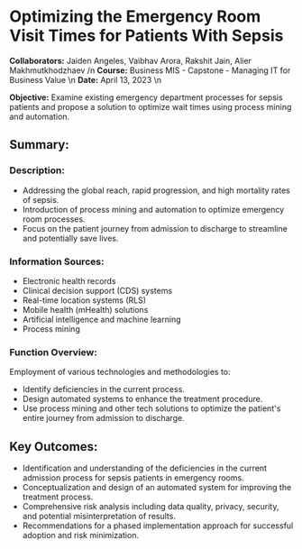 # Optimizing the Emergency Room Visit Times for Patients With Sepsis

**Collaborators:** Jaiden Angeles, Vaibhav Arora, Rakshit Jain, Alier Makhmutkhodzhaev /n
**Course:** Business MIS - Capstone - Managing IT for Business Value \n
**Date:** April 13, 2023  \n

**Objective:** Examine existing emergency department processes for sepsis patients and propose a solution to optimize wait times using process mining and automation.

## Summary:

### Description:
- Addressing the global reach, rapid progression, and high mortality rates of sepsis.
- Introduction of process mining and automation to optimize emergency room processes.
- Focus on the patient journey from admission to discharge to streamline and potentially save lives.

### Information Sources:
- Electronic health records
- Clinical decision support (CDS) systems
- Real-time location systems (RLS)
- Mobile health (mHealth) solutions
- Artificial intelligence and machine learning
- Process mining

### Function Overview:
Employment of various technologies and methodologies to:
- Identify deficiencies in the current process.
- Design automated systems to enhance the treatment procedure.
- Use process mining and other tech solutions to optimize the patient's entire journey from admission to discharge.

## Key Outcomes:

- Identification and understanding of the deficiencies in the current admission process for sepsis patients in emergency rooms.
- Conceptualization and design of an automated system for improving the treatment process.
- Comprehensive risk analysis including data quality, privacy, security, and potential misinterpretation of results.
- Recommendations for a phased implementation approach for successful adoption and risk minimization.
